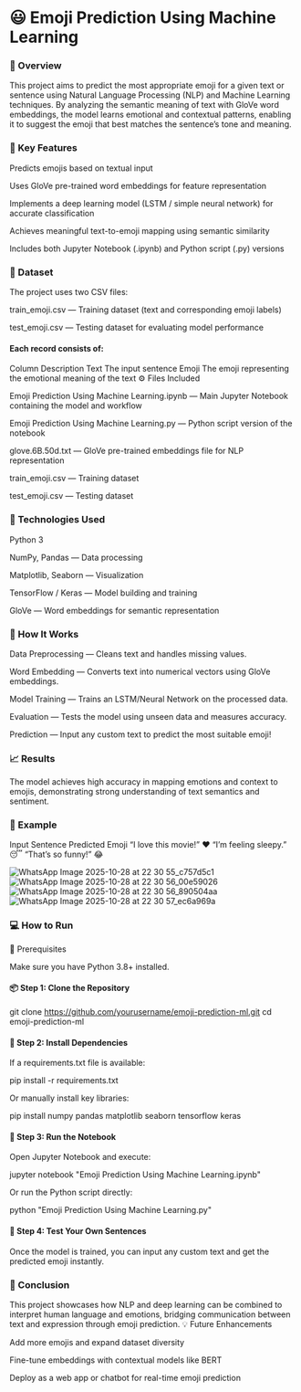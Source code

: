 # 😃 Emoji Prediction Using Machine Learning

### 📘 Overview

This project aims to predict the most appropriate emoji for a given text or sentence using Natural Language Processing (NLP) and Machine Learning techniques.
By analyzing the semantic meaning of text with GloVe word embeddings, the model learns emotional and contextual patterns, enabling it to suggest the emoji that best matches the sentence’s tone and meaning.

### 🧠 Key Features

Predicts emojis based on textual input

Uses GloVe pre-trained word embeddings for feature representation

Implements a deep learning model (LSTM / simple neural network) for accurate classification

Achieves meaningful text-to-emoji mapping using semantic similarity

Includes both Jupyter Notebook (.ipynb) and Python script (.py) versions

### 📂 Dataset

The project uses two CSV files:

train_emoji.csv — Training dataset (text and corresponding emoji labels)

test_emoji.csv — Testing dataset for evaluating model performance

#### Each record consists of:

Column	Description
Text	The input sentence
Emoji	The emoji representing the emotional meaning of the text
⚙️ Files Included

Emoji Prediction Using Machine Learning.ipynb — Main Jupyter Notebook containing the model and workflow

Emoji Prediction Using Machine Learning.py — Python script version of the notebook

glove.6B.50d.txt — GloVe pre-trained embeddings file for NLP representation

train_emoji.csv — Training dataset

test_emoji.csv — Testing dataset

### 🧩 Technologies Used

Python 3

NumPy, Pandas — Data processing

Matplotlib, Seaborn — Visualization

TensorFlow / Keras — Model building and training

GloVe — Word embeddings for semantic representation

### 🚀 How It Works

Data Preprocessing — Cleans text and handles missing values.

Word Embedding — Converts text into numerical vectors using GloVe embeddings.

Model Training — Trains an LSTM/Neural Network on the processed data.

Evaluation — Tests the model using unseen data and measures accuracy.

Prediction — Input any custom text to predict the most suitable emoji!

### 📈 Results

The model achieves high accuracy in mapping emotions and context to emojis, demonstrating strong understanding of text semantics and sentiment.

### 🧪 Example
Input Sentence	Predicted Emoji
“I love this movie!”	❤️
“I’m feeling sleepy.”	😴
“That’s so funny!”	😂

![WhatsApp Image 2025-10-28 at 22 30 55_c757d5c1](https://github.com/user-attachments/assets/eda2778d-d11e-4e8f-8250-26e7fed84bd5)
![WhatsApp Image 2025-10-28 at 22 30 56_00e59026](https://github.com/user-attachments/assets/81cc314c-4da7-4964-b45a-5480b1c76dd5)
![WhatsApp Image 2025-10-28 at 22 30 56_890504aa](https://github.com/user-attachments/assets/e1354bc4-a6a8-4a31-92b2-e68dabdbcd99)
![WhatsApp Image 2025-10-28 at 22 30 57_ec6a969a](https://github.com/user-attachments/assets/2d612816-be8f-42e6-a6a6-07b20cdaef11)


### 💻 How to Run
🔧 Prerequisites

Make sure you have Python 3.8+ installed.

#### 📦 Step 1: Clone the Repository
git clone https://github.com/yourusername/emoji-prediction-ml.git
cd emoji-prediction-ml

#### 🧰 Step 2: Install Dependencies

If a requirements.txt file is available:

pip install -r requirements.txt


Or manually install key libraries:

pip install numpy pandas matplotlib seaborn tensorflow keras

#### 🧠 Step 3: Run the Notebook

Open Jupyter Notebook and execute:

jupyter notebook "Emoji Prediction Using Machine Learning.ipynb"


Or run the Python script directly:

python "Emoji Prediction Using Machine Learning.py"

#### 🧾 Step 4: Test Your Own Sentences

Once the model is trained, you can input any custom text and get the predicted emoji instantly.

### 🏁 Conclusion

This project showcases how NLP and deep learning can be combined to interpret human language and emotions, bridging communication between text and expression through emoji prediction.
💡 Future Enhancements

Add more emojis and expand dataset diversity

Fine-tune embeddings with contextual models like BERT

Deploy as a web app or chatbot for real-time emoji prediction
